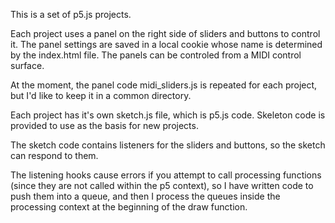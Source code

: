 This is a set of p5.js projects.

Each project uses a panel on the right side of sliders and buttons to control it.
The panel settings are saved in a local cookie whose name is determined by the index.html file.
The panels can be controled from a MIDI control surface.

At the moment, the panel code midi_sliders.js is repeated for each project, but I'd like to keep it in a common directory.

Each project has it's own sketch.js file, which is p5.js code. Skeleton code is provided to use as the basis for new projects.

The sketch code contains listeners for the sliders and buttons, so the sketch can respond to them.

The listening hooks cause errors if you attempt to call processing functions (since they are not called within the p5 context), so I have written code to push them into a queue, and then I process the queues inside the processing context at the beginning of the draw function.
